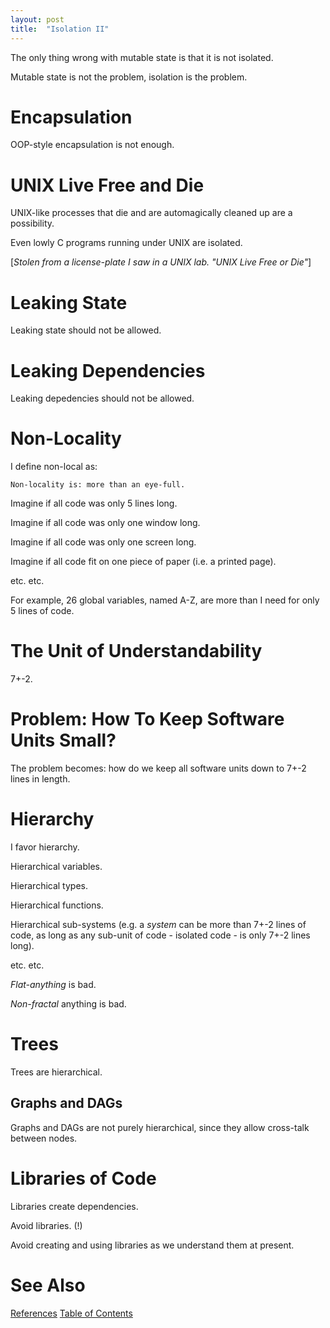 ```yaml
---
layout: post
title:  "Isolation II"
---
```


The only thing wrong with mutable state is that it is not isolated. 

Mutable state is not the problem, isolation is the problem.


# Encapsulation

OOP-style encapsulation is not enough.

# UNIX Live Free and Die

UNIX-like processes that die and are automagically cleaned up are a possibility. 

Even lowly C programs running under UNIX are isolated.

[_Stolen from a license-plate I saw in a UNIX lab. "UNIX Live Free or Die"_]

# Leaking State
Leaking state should not be allowed.

# Leaking Dependencies
Leaking depedencies should not be allowed.

# Non-Locality

I define non-local as: 
```
Non-locality is: more than an eye-full.
```

Imagine if all code was only 5 lines long.

Imagine if all code was only one window long.

Imagine if all code was only one screen long.

Imagine if all code fit on one piece of paper (i.e. a printed page).

etc. etc.

For example, 26 global variables, named A-Z, are more than I need for only 5 lines of code.

# The Unit of Understandability

7+-2.

# Problem: How To Keep Software Units Small?

The problem becomes: how do we keep all software units down to 7+-2 lines in length.

# Hierarchy

I favor hierarchy.

Hierarchical variables.

Hierarchical types.

Hierarchical functions.

Hierarchical sub-systems (e.g. a _system_ can be more than 7+-2 lines of code, as long as any sub-unit of code - isolated code - is only 7+-2 lines long).

etc. etc.

_Flat-anything_ is bad.

_Non-fractal_ anything is bad.

# Trees

Trees are hierarchical.

## Graphs and DAGs

Graphs and DAGs are not purely hierarchical, since they allow cross-talk between nodes.


# Libraries of Code

Libraries create dependencies.

Avoid libraries. (!)

Avoid creating and using libraries as we understand them at present.

# See Also

[References](https://guitarvydas.github.io/2021/01/14/References.html)
[Table of Contents](https://guitarvydas.github.io/2021/05/14/Table-Of-Contents.html)

<script src="https://utteranc.es/client.js" 
        repo="guitarvydas/guitarvydas.github.io" 
        issue-term="pathname" 
        theme="github-light" 
        crossorigin="anonymous" 
        async> 
</script> 
